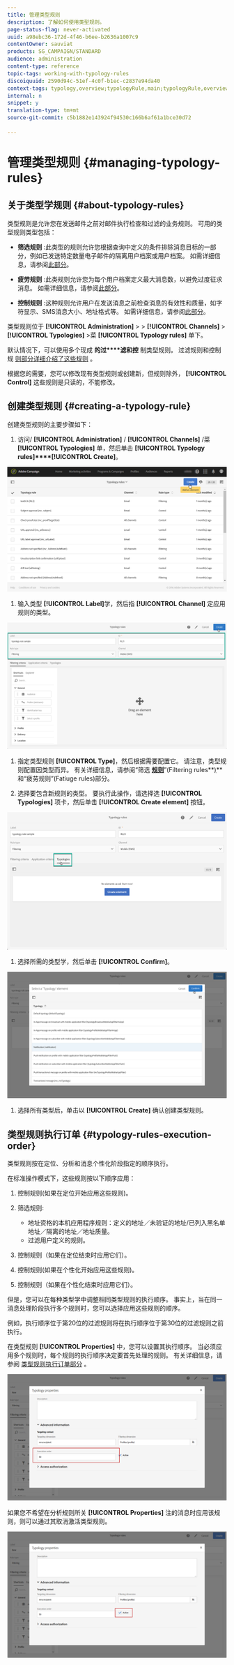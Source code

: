 ```yaml
---
title: 管理类型规则
description: 了解如何使用类型规则。
page-status-flag: never-activated
uuid: a98ebc36-172d-4f46-b6ee-b2636a1007c9
contentOwner: sauviat
products: SG_CAMPAIGN/STANDARD
audience: administration
content-type: reference
topic-tags: working-with-typology-rules
discoiquuid: 2590d94c-51ef-4c0f-b1ec-c2837e94da40
context-tags: typology,overview;typologyRule,main;typologyRule,overview
internal: n
snippet: y
translation-type: tm+mt
source-git-commit: c5b1882e143924f94530c166b6af61a1bce30d72

---
```



# 管理类型规则 {#managing-typology-rules}

## 关于类型学规则 {#about-typology-rules}

类型规则是允许您在发送邮件之前对邮件执行检查和过滤的业务规则。 可用的类型规则类型包括：

* **筛选规则** :此类型的规则允许您根据查询中定义的条件排除消息目标的一部分，例如已发送特定数量电子邮件的隔离用户档案或用户档案。 如需详细信息，请参阅[此部分](../../sending/using/filtering-rules.md)。

* **疲劳规则** :此类规则允许您为每个用户档案定义最大消息数，以避免过度征求消息。 如需详细信息，请参阅[此部分](../../sending/using/fatigue-rules.md)。

* **控制规则** :这种规则允许用户在发送消息之前检查消息的有效性和质量，如字符显示、SMS消息大小、地址格式等。 如需详细信息，请参阅[此部分](../../sending/using/control-rules.md)。

类型规则位于 **[!UICONTROL Administration]** > > **[!UICONTROL Channels]** > **[!UICONTROL Typologies]** >菜 **[!UICONTROL Typology rules]** 单下。

默认情况下，可以使用多个现成 **的过****滤和控** 制类型规则。 过滤规则和控制规 [则部分详细介绍](../../sending/using/fatigue-rules.md)[了这些规则](../../sending/using/control-rules.md) 。

根据您的需要，您可以修改现有类型规则或创建新，但规则除外， **[!UICONTROL Control]** 这些规则是只读的，不能修改。

## 创建类型规则 {#creating-a-typology-rule}

创建类型规则的主要步骤如下：

1. 访问/ **[!UICONTROL Administration]** / **[!UICONTROL Channels]** /菜 **[!UICONTROL Typologies]** 单，然后单击 **[!UICONTROL Typology rules]****[!UICONTROL Create]**。

![](assets/typology_create-rule.png)

1. 输入类型 **[!UICONTROL Label]**&#x200B;学，然后指 **[!UICONTROL Channel]** 定应用规则的类型。

![](assets/typology-rule-label.png)

1. 指定类型规则 **[!UICONTROL Type]**，然后根据需要配置它。 请注意，类型规则配置因类型而异。 有关详细信息，请参阅“筛选 **[规则](../../sending/using/filtering-rules.md)**”(Filtering rules**[)](../../sending/using/fatigue-rules.md)** 和“疲劳规则”(Fatiuge rules)部分。

1. 选择要包含新规则的类型。 要执行此操作，请选择选 **[!UICONTROL Typologies]** 项卡，然后单击 **[!UICONTROL Create element]** 按钮。

![](assets/typology-typologies-tab.png)

1. 选择所需的类型学，然后单击 **[!UICONTROL Confirm]**。

![](assets/typology-link.png)

1. 选择所有类型后，单击以 **[!UICONTROL Create]** 确认创建类型规则。

## 类型规则执行订单 {#typology-rules-execution-order}

类型规则按在定位、分析和消息个性化阶段指定的顺序执行。

在标准操作模式下，这些规则按以下顺序应用：

1. 控制规则(如果在定位开始应用这些规则)。
1. 筛选规则:

   * 地址资格的本机应用程序规则：定义的地址／未验证的地址/已列入黑名单地址／隔离的地址／地址质量。
   * 过滤用户定义的规则。

1. 控制规则（如果在定位结束时应用它们）。
1. 控制规则(如果在个性化开始应用这些规则)。
1. 控制规则（如果在个性化结束时应用它们）。

但是，您可以在每种类型学中调整相同类型规则的执行顺序。 事实上，当在同一消息处理阶段执行多个规则时，您可以选择应用这些规则的顺序。

例如，执行顺序位于第20位的过滤规则将在执行顺序位于第30位的过滤规则之前执行。

在类型规则 **[!UICONTROL Properties]** 中，您可以设置其执行顺序。 当必须应用多个规则时，每个规则的执行顺序决定要首先处理的规则。 有关详细信息，请参阅 [类型规则执行订单部分](#typology-rules-execution-order) 。

![](assets/typology_rule-active.png)

如果您不希望在分析规则所关 **[!UICONTROL Properties]** 注的消息时应用该规则，则可以通过其取消激活类型规则。

![](assets/typology_rule-order.png)